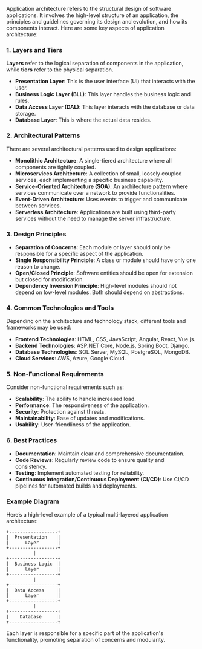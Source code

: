 Application architecture refers to the structural design of software applications. It involves the high-level structure of an application, the principles and guidelines governing its design and evolution, and how its components interact. Here are some key aspects of application architecture:

### 1. **Layers and Tiers**

**Layers** refer to the logical separation of components in the application, while **tiers** refer to the physical separation.

- **Presentation Layer**: This is the user interface (UI) that interacts with the user.
- **Business Logic Layer (BLL)**: This layer handles the business logic and rules.
- **Data Access Layer (DAL)**: This layer interacts with the database or data storage.
- **Database Layer**: This is where the actual data resides.

### 2. **Architectural Patterns**

There are several architectural patterns used to design applications:

- **Monolithic Architecture**: A single-tiered architecture where all components are tightly coupled.
- **Microservices Architecture**: A collection of small, loosely coupled services, each implementing a specific business capability.
- **Service-Oriented Architecture (SOA)**: An architecture pattern where services communicate over a network to provide functionalities.
- **Event-Driven Architecture**: Uses events to trigger and communicate between services.
- **Serverless Architecture**: Applications are built using third-party services without the need to manage the server infrastructure.

### 3. **Design Principles**

- **Separation of Concerns**: Each module or layer should only be responsible for a specific aspect of the application.
- **Single Responsibility Principle**: A class or module should have only one reason to change.
- **Open/Closed Principle**: Software entities should be open for extension but closed for modification.
- **Dependency Inversion Principle**: High-level modules should not depend on low-level modules. Both should depend on abstractions.

### 4. **Common Technologies and Tools**

Depending on the architecture and technology stack, different tools and frameworks may be used:

- **Frontend Technologies**: HTML, CSS, JavaScript, Angular, React, Vue.js.
- **Backend Technologies**: ASP.NET Core, Node.js, Spring Boot, Django.
- **Database Technologies**: SQL Server, MySQL, PostgreSQL, MongoDB.
- **Cloud Services**: AWS, Azure, Google Cloud.

### 5. **Non-Functional Requirements**

Consider non-functional requirements such as:

- **Scalability**: The ability to handle increased load.
- **Performance**: The responsiveness of the application.
- **Security**: Protection against threats.
- **Maintainability**: Ease of updates and modifications.
- **Usability**: User-friendliness of the application.

### 6. **Best Practices**

- **Documentation**: Maintain clear and comprehensive documentation.
- **Code Reviews**: Regularly review code to ensure quality and consistency.
- **Testing**: Implement automated testing for reliability.
- **Continuous Integration/Continuous Deployment (CI/CD)**: Use CI/CD pipelines for automated builds and deployments.

### Example Diagram

Here’s a high-level example of a typical multi-layered application architecture:

```
+------------------+
|  Presentation    |
|      Layer       |
+------------------+
          |
+------------------+
|  Business Logic  |
|      Layer       |
+------------------+
          |
+------------------+
|  Data Access     |
|      Layer       |
+------------------+
          |
+------------------+
|    Database      |
+------------------+
```

Each layer is responsible for a specific part of the application's functionality, promoting separation of concerns and modularity.
